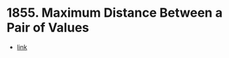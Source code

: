 # 1855. Maximum Distance Between a Pair of Values

+ [link](https://leetcode.com/problems/maximum-distance-between-a-pair-of-values/)
